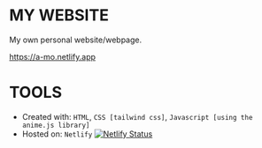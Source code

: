 # MY WEBSITE
My own personal website/webpage.

https://a-mo.netlify.app

# TOOLS

 - Created with: `HTML`, `CSS [tailwind css]`, `Javascript [using the anime.js library]`
 - Hosted on: `Netlify` [![Netlify Status](https://api.netlify.com/api/v1/badges/8415c911-15c4-476e-bb08-d5d8ef560d75/deploy-status)](https://app.netlify.com/sites/a-mo/deploys)